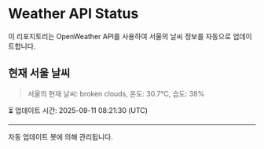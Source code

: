 
# Weather API Status

이 리포지토리는 OpenWeather API를 사용하여 서울의 날씨 정보를 자동으로 업데이트합니다.

## 현재 서울 날씨
> 서울의 현재 날씨: broken clouds, 온도: 30.7°C, 습도: 38%

⏳ 업데이트 시간: 2025-09-11 08:21:30 (UTC)

---
자동 업데이트 봇에 의해 관리됩니다.
